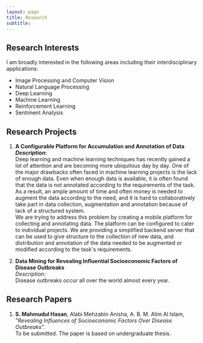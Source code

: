 ```yaml
---
layout: page
title: Research
subtitle:
---
```


## Research Interests

I am broadly interested in the following areas including their interdisciplinary applications: 
  + Image Processing and Computer Vision
  + Natural Language Processing
  + Deep Learning
  + Machine Learning
  + Reinforcement Learning
  + Sentiment Analysis

## Research Projects

1. **A Configurable Platform for Accumulation and Annotation of Data**  
   ***Description:***  
   Deep learning and machine learning techniques has recently gained a lot of attention and are becoming more ubiquitous day by day. One of the major drawbacks often faced in machine learning projects is the lack of enough data. Even when enough data is available, it is often found that the data is not annotated according to the requirements of the task. As a result, an ample amount of time and often money is needed to augment the data according to the need, and it is hard to collaboratively take part in data collection, augmentation and annotation because of lack of a structured system.  
   We are trying to address this problem by creating a mobile platform for collecting and annotating data. The platform can be configured to cater to individual projects. We are providing a simplified backend server that can be used to give structure to the collection of new data, and distribution and annotation of the data needed to be augmented or modified according to the task's requirements.

2. **Data Mining for Revealing Influential Socioeconomic Factors of Disease Outbreaks**  
   *Description:*  
   Disease outbreaks occur all over the world almost every year.


## Research Papers

1. **S. Mahmudul Hasan**, Alabi Mehzabin Anisha, A. B. M. Alim Al Islam, *"Revealing Influences of Socioeconomic Factors Over Disease Outbreaks".*  
   To be submitted. The paper is based on undergraduate thesis.
   
